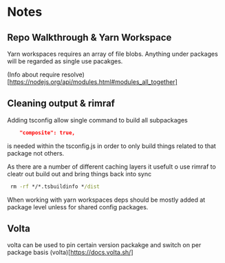 # Notes

## Repo Walkthrough & Yarn Workspace

Yarn workspaces requires an array of file blobs. Anything under packages will be
regarded as single use pacakges.

(Info about require resolve)
[https://nodejs.org/api/modules.html#modules_all_together]

## Cleaning output & rimraf

Adding tsconfig allow single command to build all subpackages

```json
    "composite": true,
```

is needed within the tsconfig.js in order to only build things related to that
package not others.

As there are a number of different caching layers it usefult o use rimraf to
cleatr out build out and bring things back into sync

```cmd
 rm -rf */*.tsbuildinfo */dist
```

When working with yarn workspaces deps should be mostly added at package level
unless for shared config packages.

## Volta

volta can be used to pin certain version packakge and switch on per package
basis (volta)[https://docs.volta.sh/]